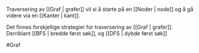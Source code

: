 Traversering av [[Graf | grafer]] vil si å starte på en [[Noder | node]]
og å gå videre via en [[Kanter | kant]].

Det finnes forskjellige strategier for traversering av [[Graf | grafer]].
Derriblant [[BFS | bredde først søk]], og [[DFS | dybde først søk]]

#Graf